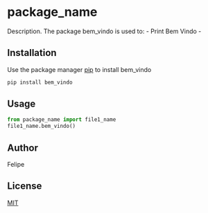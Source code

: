 # package_name

Description. 
The package bem_vindo is used to:
	- Print Bem Vindo 
	-

## Installation

Use the package manager [pip](https://pip.pypa.io/en/stable/) to install bem_vindo
```bash
pip install bem_vindo
```

## Usage

```python
from package_name import file1_name
file1_name.bem_vindo()
```

## Author
Felipe

## License
[MIT](https://choosealicense.com/licenses/mit/)

